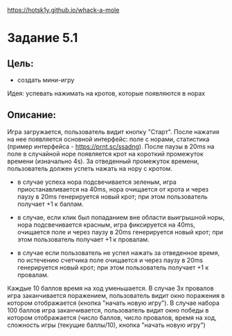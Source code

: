 https://hotsk1y.github.io/whack-a-mole

# Задание 5.1

## Цель:
- создать мини-игру

Идея: успевать нажимать на кротов, которые появляются в норах

## Описание:
Игра загружается, пользователь видит кнопку "Старт". 
После нажатия на нее появляется основной интерфейс: поле с норами, статистика (пример интерфейса - https://prnt.sc/ssadng). 
После паузы в 20ms на поле в случайной норе появляется крот на короткий промежуток времени (изначально 4s).
За отведенный промежуток времени, пользователь должен успеть нажать на нору с кротом.

- в случае успеха нора подсвечивается зеленым, игра приостанавливается на 40ms, нора очищается от крота и через паузу в 20ms генерируется новый крот;
при этом пользователь получает +1 к баллам.

- в случае, если клик был попаданием вне области выигрышной норы, нора подсвечивается красным, игра фиксируется на 40ms, очищается поле и через паузу в 20ms генерируется новый крот;
при этом пользователь получает +1 к провалам.

- в случае если пользователь не успел нажать за отведенное время, по истечению счетчика поле очищается и через паузу в 20ms генерируется новый крот;
при этом пользователь получает +1 к провалам.

Каждые 10 баллов время на ход уменьшается.
В случае 3х провалов игра заканчивается поражением, пользователь видит окно поражения в котором отображается (кнопка "начать новую игру").
В случае набора 100 баллов игра заканчивается, пользователь видит окно победы в котором отображается (число баллов, число провалов, время на ход, сложность игры (текущие баллы/10), кнопка "начать новую игру")
